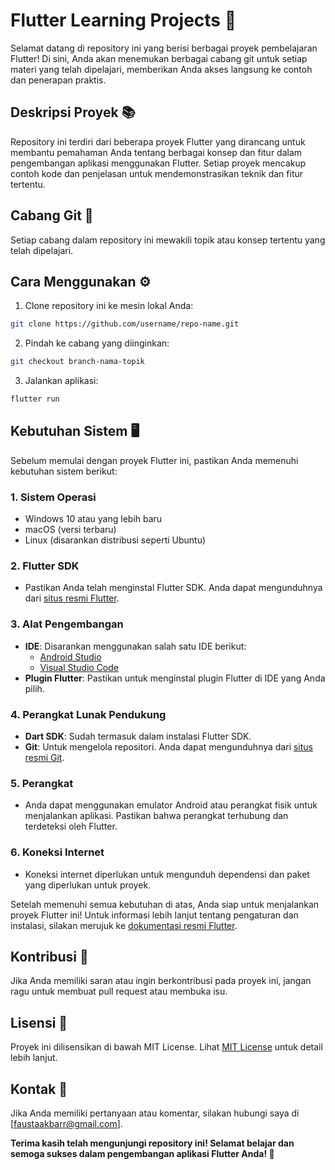 # Flutter Learning Projects 🚀

Selamat datang di repository ini yang berisi berbagai proyek pembelajaran Flutter! Di sini, Anda akan menemukan berbagai cabang git untuk setiap materi yang telah dipelajari, memberikan Anda akses langsung ke contoh dan penerapan praktis.

## Deskripsi Proyek 📚

Repository ini terdiri dari beberapa proyek Flutter yang dirancang untuk membantu pemahaman Anda tentang berbagai konsep dan fitur dalam pengembangan aplikasi menggunakan Flutter. Setiap proyek mencakup contoh kode dan penjelasan untuk mendemonstrasikan teknik dan fitur tertentu.

## Cabang Git 🌳

Setiap cabang dalam repository ini mewakili topik atau konsep tertentu yang telah dipelajari.

## Cara Menggunakan ⚙️

1. Clone repository ini ke mesin lokal Anda:
```bash
git clone https://github.com/username/repo-name.git
```
2. Pindah ke cabang yang diinginkan:
```bash
git checkout branch-nama-topik
```
3. Jalankan aplikasi:
```bash
flutter run
```
## Kebutuhan Sistem 🖥️

Sebelum memulai dengan proyek Flutter ini, pastikan Anda memenuhi kebutuhan sistem berikut:

### 1. **Sistem Operasi**
   - Windows 10 atau yang lebih baru
   - macOS (versi terbaru)
   - Linux (disarankan distribusi seperti Ubuntu)

### 2. **Flutter SDK**
   - Pastikan Anda telah menginstal Flutter SDK. Anda dapat mengunduhnya dari [situs resmi Flutter](https://flutter.dev/docs/get-started/install).

### 3. **Alat Pengembangan**
   - **IDE**: Disarankan menggunakan salah satu IDE berikut:
     - [Android Studio](https://developer.android.com/studio)
     - [Visual Studio Code](https://code.visualstudio.com/)
   - **Plugin Flutter**: Pastikan untuk menginstal plugin Flutter di IDE yang Anda pilih.

### 4. **Perangkat Lunak Pendukung**
   - **Dart SDK**: Sudah termasuk dalam instalasi Flutter SDK.
   - **Git**: Untuk mengelola repositori. Anda dapat mengunduhnya dari [situs resmi Git](https://git-scm.com/).

### 5. **Perangkat**
   - Anda dapat menggunakan emulator Android atau perangkat fisik untuk menjalankan aplikasi. Pastikan bahwa perangkat terhubung dan terdeteksi oleh Flutter.

### 6. **Koneksi Internet**
   - Koneksi internet diperlukan untuk mengunduh dependensi dan paket yang diperlukan untuk proyek.

Setelah memenuhi semua kebutuhan di atas, Anda siap untuk menjalankan proyek Flutter ini! Untuk informasi lebih lanjut tentang pengaturan dan instalasi, silakan merujuk ke [dokumentasi resmi Flutter](https://flutter.dev/docs).

## Kontribusi 🤝
Jika Anda memiliki saran atau ingin berkontribusi pada proyek ini, jangan ragu untuk membuat pull request atau membuka isu.

## Lisensi 📝
Proyek ini dilisensikan di bawah MIT License. Lihat [MIT License](LICENSE) untuk detail lebih lanjut.

## Kontak 📧
Jika Anda memiliki pertanyaan atau komentar, silakan hubungi saya di [faustaakbarr@gmail.com].

__Terima kasih telah mengunjungi repository ini! Selamat belajar dan semoga sukses dalam pengembangan aplikasi Flutter Anda! 🎉__
